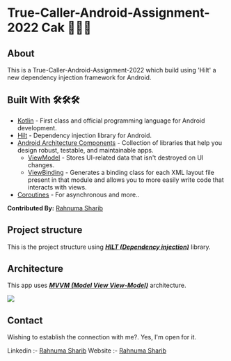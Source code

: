 # True-Caller-Android-Assignment-2022 Cak 💉💉💉

## About
This is a True-Caller-Android-Assignment-2022 which build using 'Hilt' a new dependency injection framework for Android.


## Built With 🛠🛠🛠
- [Kotlin](https://kotlinlang.org/) - First class and official programming language for Android development.
- [Hilt](https://developer.android.com/training/dependency-injection/hilt-jetpack) - Dependency injection library for Android.
- [Android Architecture Components](https://developer.android.com/topic/libraries/architecture) - Collection of libraries that help you design robust, testable, and maintainable apps.
  - [ViewModel](https://developer.android.com/topic/libraries/architecture/viewmodel) - Stores UI-related data that isn't destroyed on UI changes. 
  - [ViewBinding](https://developer.android.com/topic/libraries/view-binding) - Generates a binding class for each XML layout file present in that module and allows you to more easily write code that interacts with views.
- [Coroutines](https://kotlinlang.org/docs/reference/coroutines-overview.html) - For asynchronous and more..

**Contributed By:** [Rahnuma Sharib](https://rahnumasharib.in/)

## Project structure
This is the project structure using [***HILT (Dependency injection)***](https://developer.android.com/training/dependency-injection/hilt-jetpack) library.


## Architecture
This app uses [***MVVM (Model View View-Model)***](https://developer.android.com/jetpack/docs/guide#recommended-app-arch) architecture.

![](https://developer.android.com/topic/libraries/architecture/images/final-architecture.png)

## Contact
Wishing to establish the connection with me?. Yes, I'm open for it. 

Linkedin :- [Rahnuma Sharib](https://www.linkedin.com/in/rahnumasharib/)
Website :- [Rahnuma Sharib](https://rahnumasharib.in/)



